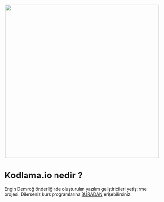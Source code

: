<p align="center">
<img width="500" src="https://user-images.githubusercontent.com/50195250/104857848-3ce4e900-592c-11eb-834f-2af3c96813ad.png">
</p>

# Kodlama.io nedir ?

Engin Demiroğ önderliğinde oluşturulan yazılım geliştiricileri yetiştirme projesi. Dilerseniz kurs programlarına [BURADAN](https://www.kodlama.io/) erişebilirsiniz. 
